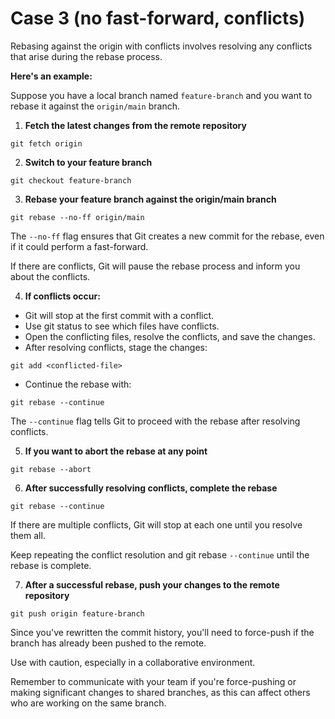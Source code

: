 # Case 3 (no fast-forward, conflicts)
Rebasing against the origin with conflicts involves resolving any conflicts that arise during the rebase process.

**Here's an example:**

Suppose you have a local branch named `feature-branch` and you want to rebase it against the `origin/main` branch.

1. **Fetch the latest changes from the remote repository**
```shell
git fetch origin
```
2. **Switch to your feature branch**
```shell
git checkout feature-branch
```
3. **Rebase your feature branch against the origin/main branch**
```shell
git rebase --no-ff origin/main
```
The `--no-ff` flag ensures that Git creates a new commit for the rebase, even if it could perform a fast-forward.

If there are conflicts, Git will pause the rebase process and inform you about the conflicts.

4. **If conflicts occur:**
- Git will stop at the first commit with a conflict.
- Use git status to see which files have conflicts.
- Open the conflicting files, resolve the conflicts, and save the changes.
- After resolving conflicts, stage the changes:
```shell
git add <conflicted-file>
```
- Continue the rebase with:
```shell
git rebase --continue
```
The `--continue` flag tells Git to proceed with the rebase after resolving conflicts.

5. **If you want to abort the rebase at any point**
```shell
git rebase --abort
```
6. **After successfully resolving conflicts, complete the rebase**

```shell
git rebase --continue
```
If there are multiple conflicts, Git will stop at each one until you resolve them all. 

Keep repeating the conflict resolution and git rebase `--continue` until the rebase is complete.

7. **After a successful rebase, push your changes to the remote repository**
```shell
git push origin feature-branch
```
Since you've rewritten the commit history, you'll need to force-push if the branch has already been 
pushed to the remote. 

Use with caution, especially in a collaborative environment.

Remember to communicate with your team if you're force-pushing or making significant changes to shared branches,
as this can affect others who are working on the same branch.
